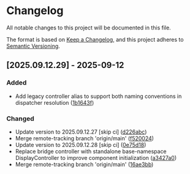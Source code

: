 # Changelog

All notable changes to this project will be documented in this file.

The format is based on [Keep a Changelog](https://keepachangelog.com/en/1.0.0/),
and this project adheres to [Semantic Versioning](https://semver.org/spec/v2.0.0.html).

## [2025.09.12.29] - 2025-09-12

### Added

* Add legacy controller alias to support both naming conventions in dispatcher resolution ([1b1643f](https://github.com/N6REJ/bears_aichatbot/commit/1b1643f))

### Changed

* Update version to 2025.09.12.27 [skip ci] ([d226abc](https://github.com/N6REJ/bears_aichatbot/commit/d226abc))
* Merge remote-tracking branch 'origin/main' ([f520024](https://github.com/N6REJ/bears_aichatbot/commit/f520024))
* Update version to 2025.09.12.28 [skip ci] ([0e75d18](https://github.com/N6REJ/bears_aichatbot/commit/0e75d18))
* Replace bridge controller with standalone base-namespace DisplayController to improve component initialization ([a3427a0](https://github.com/N6REJ/bears_aichatbot/commit/a3427a0))
* Merge remote-tracking branch 'origin/main' ([16ae3bb](https://github.com/N6REJ/bears_aichatbot/commit/16ae3bb))

